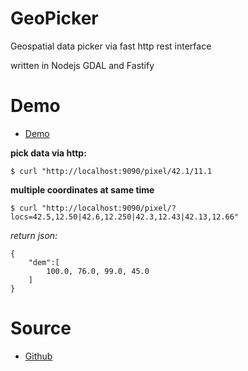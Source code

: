 GeoPicker
==========

Geospatial data picker via fast http rest interface

written in Nodejs GDAL and Fastify

# Demo

* [Demo](https://opengeo.tech/geopicker/)

**pick data via http:**
```
$ curl "http://localhost:9090/pixel/42.1/11.1
```

**multiple coordinates at same time**
```
$ curl "http://localhost:9090/pixel/?locs=42.5,12.50|42.6,12.250|42.3,12.43|42.13,12.66"
```
*return json:*
```
{
	"dem":[
		100.0, 76.0, 99.0, 45.0
	]
}
```

# Source

* [Github](https://github.com/opengeo-tech/geopicker)
